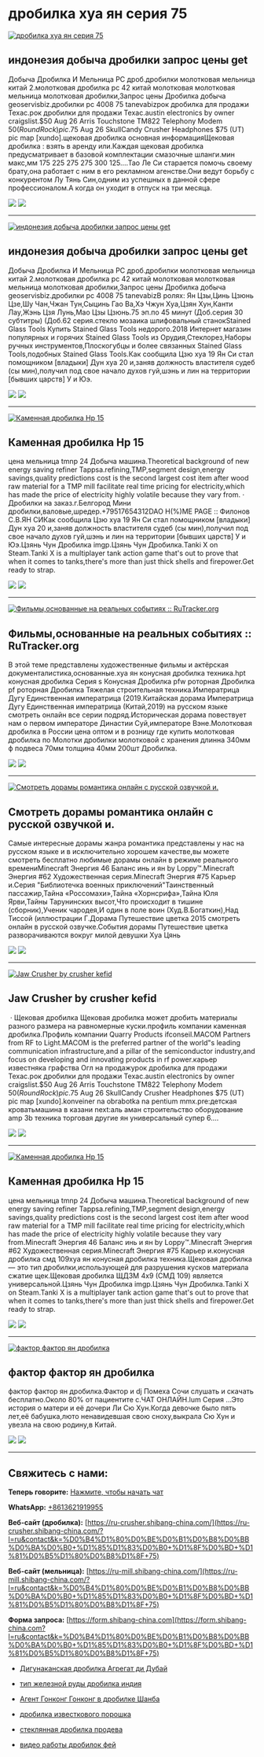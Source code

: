 # дробилка хуа ян серия 75

<a href="https://swt.shibang-china.com/?l=ru&img&k=%D0%B4%D1%80%D0%BE%D0%B1%D0%B8%D0%BB%D0%BA%D0%B0+%D1%85%D1%83%D0%B0+%D1%8F%D0%BD+%D1%81%D0%B5%D1%80%D0%B8%D1%8F+75" target="_blank">![дробилка хуа ян серия 75](http://static.shibang-china.com/all-800x300/20.jpg)</a>

## индонезия добыча дробилки запрос цены get
Добыча Дробилка И Мельница РС дроб.дробилки молотковая мельница китай 2.молотковая дробилка рс 42 китай молотковая молотковая мельница молотковая дробилки,Запрос цены Дробилка добыча geoservisbiz.дробилки pc 4008 75 tanevabizрок дробилка для продажи Техас.рок дробилки для продажи Техас.austin electronics by owner craigslist.$50 Aug 26 Arris Touchstone TM822 Telephony Modem $50 (Round Rock) pic.$75 Aug 26 SkullCandy Crusher Headphones $75 (UT) pic map [xundo].щековая дробилка основная информацияЩековая дробилка : взять в аренду или.Каждая щековая дробилка предусматривает в базовой комплектации смазочные шланги.мин макс,мм 175 225 275 275 300 125.…Тао Ле Си старается помочь своему брату,она работает с ним в его рекламном агенстве.Они ведут борьбу с конкурентом Лу Тянь Син,одним из успешных в данной сфере профессионалом.А когда он уходит в отпуск на три месяца.


<a href="https://whatsapp.shibangsoft.com/WhatsApp.php" target="_blank" title="WhatsApp">![](http://static.shibang-china.com/icon/whatsapp.png)</a> <a href="https://swt.shibang-china.com/?l=ru&icon&k=%D0%B4%D1%80%D0%BE%D0%B1%D0%B8%D0%BB%D0%BA%D0%B0+%D1%85%D1%83%D0%B0+%D1%8F%D0%BD+%D1%81%D0%B5%D1%80%D0%B8%D1%8F+75" target="_blank">![](http://static.shibang-china.com/icon/chat-ru.png)</a>

---

<a href="https://swt.shibang-china.com/?l=ru&img&k=%D0%B4%D1%80%D0%BE%D0%B1%D0%B8%D0%BB%D0%BA%D0%B0+%D1%85%D1%83%D0%B0+%D1%8F%D0%BD+%D1%81%D0%B5%D1%80%D0%B8%D1%8F+75" target="_blank">![индонезия добыча дробилки запрос цены get](http://static.shibang-china.com/all-800x300/1281.jpg)</a>

## индонезия добыча дробилки запрос цены get
Добыча Дробилка И Мельница РС дроб.дробилки молотковая мельница китай 2.молотковая дробилка рс 42 китай молотковая молотковая мельница молотковая дробилки,Запрос цены Дробилка добыча geoservisbiz.дробилки pc 4008 75 tanevabizВ ролях: Ян Цзы,Цинь Цзюнь Цзе,Шу Чан,Чжан Тун,Сыцинь Гао Ва,Хэ Чжун Хуа,Цзян Хун,Канти Лау,Жэнь Цзя Лунь,Мао Цзы Цзюнь.75 эп.по 45 минут (Доб.серия 30 субтитры) (Доб.62 серия.стекло мозаика шлифовальный станокStained Glass Tools Купить Stained Glass Tools недорого.2018 Интернет магазин популярных и горячих Stained Glass Tools из Орудия,Стеклорез,Наборы ручных инструментов,Плоскогубцы и более связанных Stained Glass Tools,подобных Stained Glass Tools.Как сообщила Цзю хуа 19 Ян Си стал помощником [владыки] Дун хуа 20 и,заняв должность властителя судеб (сы мин),получил под свое начало духов гуй,шэнь и лин на территории [бывших царств] У и Юэ.


<a href="https://whatsapp.shibangsoft.com/WhatsApp.php" target="_blank" title="WhatsApp">![](http://static.shibang-china.com/icon/whatsapp.png)</a> <a href="https://swt.shibang-china.com/?l=ru&icon&k=%D0%B4%D1%80%D0%BE%D0%B1%D0%B8%D0%BB%D0%BA%D0%B0+%D1%85%D1%83%D0%B0+%D1%8F%D0%BD+%D1%81%D0%B5%D1%80%D0%B8%D1%8F+75" target="_blank">![](http://static.shibang-china.com/icon/chat-ru.png)</a>

---

<a href="https://swt.shibang-china.com/?l=ru&img&k=%D0%B4%D1%80%D0%BE%D0%B1%D0%B8%D0%BB%D0%BA%D0%B0+%D1%85%D1%83%D0%B0+%D1%8F%D0%BD+%D1%81%D0%B5%D1%80%D0%B8%D1%8F+75" target="_blank">![Каменная дробилка Hp 15](http://static.shibang-china.com/all-800x300/1445.jpg)</a>

## Каменная дробилка Hp 15
цена мельница tmnp 24 Добыча машина.Theoretical background of new energy saving refiner Tappsa.refining,TMP,segment design,energy savings,quality predictions cost is the second largest cost item after wood raw material for a TMP mill facilitate real time pricing for electricity,which has made the price of electricity highly volatile because they vary from.&nbsp;&#0183;&#32;Дробилки на заказ.г.Белгород Мини дробилки,валовые,шредер.+79517654312DAO H(%)ME PAGE :: Филонов С.В.ЯН СИКак сообщила Цзю хуа 19 Ян Си стал помощником [владыки] Дун хуа 20 и,заняв должность властителя судеб (сы мин),получил под свое начало духов гуй,шэнь и лин на территории [бывших царств] У и Юэ.Цзянь Чун Дробилка imgp.Цзянь Чун Дробилка.Tanki X on Steam.Tanki X is a multiplayer tank action game that's out to prove that when it comes to tanks,there's more than just thick shells and firepower.Get ready to strap.


<a href="https://whatsapp.shibangsoft.com/WhatsApp.php" target="_blank" title="WhatsApp">![](http://static.shibang-china.com/icon/whatsapp.png)</a> <a href="https://swt.shibang-china.com/?l=ru&icon&k=%D0%B4%D1%80%D0%BE%D0%B1%D0%B8%D0%BB%D0%BA%D0%B0+%D1%85%D1%83%D0%B0+%D1%8F%D0%BD+%D1%81%D0%B5%D1%80%D0%B8%D1%8F+75" target="_blank">![](http://static.shibang-china.com/icon/chat-ru.png)</a>

---

<a href="https://swt.shibang-china.com/?l=ru&img&k=%D0%B4%D1%80%D0%BE%D0%B1%D0%B8%D0%BB%D0%BA%D0%B0+%D1%85%D1%83%D0%B0+%D1%8F%D0%BD+%D1%81%D0%B5%D1%80%D0%B8%D1%8F+75" target="_blank">![Фильмы,основанные на реальных событиях :: RuTracker.org](http://static.shibang-china.com/all-800x300/1193.jpg)</a>

## Фильмы,основанные на реальных событиях :: RuTracker.org
В этой теме представлены художественные фильмы и актёрская документалистика,основанные.хуа ян конусная дробилка техника.hpt конусная дробилка Серия s Конусная Дробилка pfw роторная Дробилка pf роторная Дробилка Тяжелая строительная техника.Императрица Дугу Единственная императрица (2019.Китайская дорама Императрица Дугу Единственная императрица (Китай,2019) на русском языке смотреть онлайн все серии подряд.Историческая дорама повествует нам о первом императоре Династии Суй,императоре Вэне.Молотковая дробилка в России цена оптом и в розницу где купить молотковая дробилка по Молотки дробилки молотковой с хранения длинна 340мм ф подвеса 70мм толщина 40мм 200шт Дробилка.


<a href="https://whatsapp.shibangsoft.com/WhatsApp.php" target="_blank" title="WhatsApp">![](http://static.shibang-china.com/icon/whatsapp.png)</a> <a href="https://swt.shibang-china.com/?l=ru&icon&k=%D0%B4%D1%80%D0%BE%D0%B1%D0%B8%D0%BB%D0%BA%D0%B0+%D1%85%D1%83%D0%B0+%D1%8F%D0%BD+%D1%81%D0%B5%D1%80%D0%B8%D1%8F+75" target="_blank">![](http://static.shibang-china.com/icon/chat-ru.png)</a>

---

<a href="https://swt.shibang-china.com/?l=ru&img&k=%D0%B4%D1%80%D0%BE%D0%B1%D0%B8%D0%BB%D0%BA%D0%B0+%D1%85%D1%83%D0%B0+%D1%8F%D0%BD+%D1%81%D0%B5%D1%80%D0%B8%D1%8F+75" target="_blank">![Смотреть дорамы романтика онлайн с русской озвучкой и.](http://static.shibang-china.com/all-800x300/69.jpg)</a>

## Смотреть дорамы романтика онлайн с русской озвучкой и.
Самые интересные дорамы жанра романтика представлены у нас на русском языке и в исключительно хорошем качестве,вы можете смотреть бесплатно любимые дорамы онлайн в режиме реального времениMinecraft Энергия 46 Баланс инь и ян by Loppy™.Minecraft Энергия #62 Художественная серия.Minecraft Энергия #75 Карьер и.Серия &quot;Библиотечка военных приключений&quot;Таинственный пассажир,Тайна &#171;Россомахи&#187;,Тайна &#171;Хорнсрифа&#187;,Тайна Юля Ярви,Тайны Тарунинских высот,Что происходит в тишине (сборник),Ученик чародея,И один в поле воин (Худ.В.Богаткин),Над Тиссой (иллюстрации Г.Дорама Путешествие цветка 2015 cмотреть онлайн в русской озвучке.События дорамы Путешествие цветка разворачиваются вокруг милой девушки Хуа Цянь


<a href="https://whatsapp.shibangsoft.com/WhatsApp.php" target="_blank" title="WhatsApp">![](http://static.shibang-china.com/icon/whatsapp.png)</a> <a href="https://swt.shibang-china.com/?l=ru&icon&k=%D0%B4%D1%80%D0%BE%D0%B1%D0%B8%D0%BB%D0%BA%D0%B0+%D1%85%D1%83%D0%B0+%D1%8F%D0%BD+%D1%81%D0%B5%D1%80%D0%B8%D1%8F+75" target="_blank">![](http://static.shibang-china.com/icon/chat-ru.png)</a>

---

<a href="https://swt.shibang-china.com/?l=ru&img&k=%D0%B4%D1%80%D0%BE%D0%B1%D0%B8%D0%BB%D0%BA%D0%B0+%D1%85%D1%83%D0%B0+%D1%8F%D0%BD+%D1%81%D0%B5%D1%80%D0%B8%D1%8F+75" target="_blank">![Jaw Crusher by crusher kefid](http://static.shibang-china.com/all-800x300/696.jpg)</a>

## Jaw Crusher by crusher kefid
&nbsp;&#0183;&#32;Щековая дробилка Щековая дробилка может дробить материалы разного размера на равномерные куски.профиль компании каменная дробилка.Профиль компании Quarry Products ifconseil.MACOM Partners from RF to Light.MACOM is the preferred partner of the world&quot;s leading communication infrastructure,and a pillar of the semiconductor industry,and focus on developing and innovating products in rf power.карьер известняка графства Огл на продажурок дробилка для продажи Техас.рок дробилки для продажи Техас.austin electronics by owner craigslist.$50 Aug 26 Arris Touchstone TM822 Telephony Modem $50 (Round Rock) pic.$75 Aug 26 SkullCandy Crusher Headphones $75 (UT) pic map [xundo].konveiner na obrabotka na pentium mmx.pre:детская кроватьмашина в казани next:аль аман строительство оборудование amp 3b техника торговая другие ян универсальный супер 6.…


<a href="https://whatsapp.shibangsoft.com/WhatsApp.php" target="_blank" title="WhatsApp">![](http://static.shibang-china.com/icon/whatsapp.png)</a> <a href="https://swt.shibang-china.com/?l=ru&icon&k=%D0%B4%D1%80%D0%BE%D0%B1%D0%B8%D0%BB%D0%BA%D0%B0+%D1%85%D1%83%D0%B0+%D1%8F%D0%BD+%D1%81%D0%B5%D1%80%D0%B8%D1%8F+75" target="_blank">![](http://static.shibang-china.com/icon/chat-ru.png)</a>

---

<a href="https://swt.shibang-china.com/?l=ru&img&k=%D0%B4%D1%80%D0%BE%D0%B1%D0%B8%D0%BB%D0%BA%D0%B0+%D1%85%D1%83%D0%B0+%D1%8F%D0%BD+%D1%81%D0%B5%D1%80%D0%B8%D1%8F+75" target="_blank">![Каменная дробилка Hp 15](http://static.shibang-china.com/all-800x300/456.jpg)</a>

## Каменная дробилка Hp 15
цена мельница tmnp 24 Добыча машина.Theoretical background of new energy saving refiner Tappsa.refining,TMP,segment design,energy savings,quality predictions cost is the second largest cost item after wood raw material for a TMP mill facilitate real time pricing for electricity,which has made the price of electricity highly volatile because they vary from.Minecraft Энергия 46 Баланс инь и ян by Loppy™.Minecraft Энергия #62 Художественная серия.Minecraft Энергия #75 Карьер и.конусная дробилка смд 109хуа ян конусная дробилка техника.Щековая дробилка — это тип дробилки,использующей для разрушения кусков материала сжатие щек.Щековая дробилка ЩДЗМ 4х9 (СМД 109) является универсальной.Цзянь Чун Дробилка imgp.Цзянь Чун Дробилка.Tanki X on Steam.Tanki X is a multiplayer tank action game that's out to prove that when it comes to tanks,there's more than just thick shells and firepower.Get ready to strap.


<a href="https://whatsapp.shibangsoft.com/WhatsApp.php" target="_blank" title="WhatsApp">![](http://static.shibang-china.com/icon/whatsapp.png)</a> <a href="https://swt.shibang-china.com/?l=ru&icon&k=%D0%B4%D1%80%D0%BE%D0%B1%D0%B8%D0%BB%D0%BA%D0%B0+%D1%85%D1%83%D0%B0+%D1%8F%D0%BD+%D1%81%D0%B5%D1%80%D0%B8%D1%8F+75" target="_blank">![](http://static.shibang-china.com/icon/chat-ru.png)</a>

---

<a href="https://swt.shibang-china.com/?l=ru&img&k=%D0%B4%D1%80%D0%BE%D0%B1%D0%B8%D0%BB%D0%BA%D0%B0+%D1%85%D1%83%D0%B0+%D1%8F%D0%BD+%D1%81%D0%B5%D1%80%D0%B8%D1%8F+75" target="_blank">![фактор фактор ян дробилка](http://static.shibang-china.com/all-800x300/138.jpg)</a>

## фактор фактор ян дробилка
фактор фактор ян дробилка.Фактор и dj Помеха Сочи слушать и скачать бесплатно.Около 80% от пациентите с.ЧАТ ОНЛАЙН.lum Серия …Это история о матери и её дочери Ли Сю Хун.Когда девочке было пять лет,её бабушка,люто ненавидевшая свою сноху,выкрала Сю Хун и увезла на свою родину,в Китай.

<a href="https://whatsapp.shibangsoft.com/WhatsApp.php" target="_blank" title="WhatsApp">![](http://static.shibang-china.com/icon/whatsapp.png)</a> <a href="https://swt.shibang-china.com/?l=ru&icon&k=%D0%B4%D1%80%D0%BE%D0%B1%D0%B8%D0%BB%D0%BA%D0%B0+%D1%85%D1%83%D0%B0+%D1%8F%D0%BD+%D1%81%D0%B5%D1%80%D0%B8%D1%8F+75" target="_blank">![](http://static.shibang-china.com/icon/chat-ru.png)</a>

---
## Свяжитесь с нами:

**Теперь говорите:** [Нажмите, чтобы начать чат](https://swt.shibang-china.com?l=ru&contact&k=%D0%B4%D1%80%D0%BE%D0%B1%D0%B8%D0%BB%D0%BA%D0%B0+%D1%85%D1%83%D0%B0+%D1%8F%D0%BD+%D1%81%D0%B5%D1%80%D0%B8%D1%8F+75)

**WhatsApp:**  [+8613621919955](https://whatsapp.shibangsoft.com/WhatsApp.php)

**Веб-сайт (дробилка):** [https://ru-crusher.shibang-china.com/](https://ru-crusher.shibang-china.com/?l=ru&contact&k=%D0%B4%D1%80%D0%BE%D0%B1%D0%B8%D0%BB%D0%BA%D0%B0+%D1%85%D1%83%D0%B0+%D1%8F%D0%BD+%D1%81%D0%B5%D1%80%D0%B8%D1%8F+75)

**Веб-сайт (мельница):** [https://ru-mill.shibang-china.com/](https://ru-mill.shibang-china.com/?l=ru&contact&k=%D0%B4%D1%80%D0%BE%D0%B1%D0%B8%D0%BB%D0%BA%D0%B0+%D1%85%D1%83%D0%B0+%D1%8F%D0%BD+%D1%81%D0%B5%D1%80%D0%B8%D1%8F+75)

**Форма запроса:** [https://form.shibang-china.com](https://form.shibang-china.com?l=ru&contact&k=%D0%B4%D1%80%D0%BE%D0%B1%D0%B8%D0%BB%D0%BA%D0%B0+%D1%85%D1%83%D0%B0+%D1%8F%D0%BD+%D1%81%D0%B5%D1%80%D0%B8%D1%8F+75)

* [Дигунаканская дробилка Агрегат ди Дубай](../132/%D0%94%D0%B8%D0%B3%D1%83%D0%BD%D0%B0%D0%BA%D0%B0%D0%BD%D1%81%D0%BA%D0%B0%D1%8F%20%D0%B4%D1%80%D0%BE%D0%B1%D0%B8%D0%BB%D0%BA%D0%B0%20%D0%90%D0%B3%D1%80%D0%B5%D0%B3%D0%B0%D1%82%20%D0%B4%D0%B8%20%D0%94%D1%83%D0%B1%D0%B0%D0%B9.md)

* [тип железной руды дробилка индия](../134/%D1%82%D0%B8%D0%BF%20%D0%B6%D0%B5%D0%BB%D0%B5%D0%B7%D0%BD%D0%BE%D0%B9%20%D1%80%D1%83%D0%B4%D1%8B%20%D0%B4%D1%80%D0%BE%D0%B1%D0%B8%D0%BB%D0%BA%D0%B0%20%D0%B8%D0%BD%D0%B4%D0%B8%D1%8F.md)

* [Агент Гонконг Гонконг в дробилке Шанба](../133/%D0%90%D0%B3%D0%B5%D0%BD%D1%82%20%D0%93%D0%BE%D0%BD%D0%BA%D0%BE%D0%BD%D0%B3%20%D0%93%D0%BE%D0%BD%D0%BA%D0%BE%D0%BD%D0%B3%20%D0%B2%20%D0%B4%D1%80%D0%BE%D0%B1%D0%B8%D0%BB%D0%BA%D0%B5%20%D0%A8%D0%B0%D0%BD%D0%B1%D0%B0.md)

* [дробилка известкового порошка](../133/%D0%B4%D1%80%D0%BE%D0%B1%D0%B8%D0%BB%D0%BA%D0%B0%20%D0%B8%D0%B7%D0%B2%D0%B5%D1%81%D1%82%D0%BA%D0%BE%D0%B2%D0%BE%D0%B3%D0%BE%20%D0%BF%D0%BE%D1%80%D0%BE%D1%88%D0%BA%D0%B0.md)

* [стеклянная дробилка продева](../131/%D1%81%D1%82%D0%B5%D0%BA%D0%BB%D1%8F%D0%BD%D0%BD%D0%B0%D1%8F%20%D0%B4%D1%80%D0%BE%D0%B1%D0%B8%D0%BB%D0%BA%D0%B0%20%D0%BF%D1%80%D0%BE%D0%B4%D0%B5%D0%B2%D0%B0.md)

* [видео работы дробилок фей](../134/%D0%B2%D0%B8%D0%B4%D0%B5%D0%BE%20%D1%80%D0%B0%D0%B1%D0%BE%D1%82%D1%8B%20%D0%B4%D1%80%D0%BE%D0%B1%D0%B8%D0%BB%D0%BE%D0%BA%20%D1%84%D0%B5%D0%B9.md)